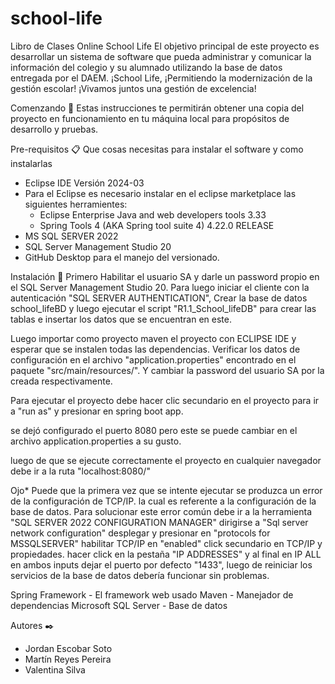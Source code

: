 # school-life
Libro de Clases Online School Life
El objetivo principal de este proyecto es desarrollar un sistema de software que pueda administrar y comunicar la información del colegio y su alumnado utilizando la base de datos entregada por el DAEM. ¡School Life, ¡Permitiendo la modernización de la gestión escolar! ¡Vivamos juntos una gestión de excelencia!

Comenzando 🚀
Estas instrucciones te permitirán obtener una copia del proyecto en funcionamiento en tu máquina local para propósitos de desarrollo y pruebas.

Pre-requisitos 📋
Que cosas necesitas para instalar el software y como instalarlas

- Eclipse IDE Versión 2024-03
- Para el Eclipse es necesario instalar en el eclipse marketplace las siguientes herramientes:
  -  Eclipse Enterprise Java and web developers tools 3.33
  -  Spring Tools 4 (AKA Spring tool suite 4) 4.22.0 RELEASE
- MS SQL SERVER 2022 
- SQL Server Management Studio 20
- GitHub Desktop para el manejo del versionado.

Instalación 🔧
Primero Habilitar el usuario SA y darle un password propio en el SQL Server Management Studio 20. Para luego iniciar el cliente con la autenticación "SQL SERVER AUTHENTICATION",
Crear la base de datos school_lifeBD y luego ejecutar el script "R1.1_School_lifeDB" para crear las tablas e insertar los datos que se encuentran en este.

Luego importar como proyecto maven el proyecto con ECLIPSE IDE y esperar que se instalen todas las dependencias.
Verificar los datos de configuración en el archivo "application.properties" encontrado en el paquete "src/main/resources/". Y cambiar la password del usuario SA por la creada respectivamente.

Para ejecutar el proyecto debe hacer clic secundario en el proyecto para ir a "run as" y presionar en spring boot app.

se dejó configurado el puerto 8080 pero este se puede cambiar en el archivo application.properties a su gusto.

luego de que se ejecute correctamente el proyecto en cualquier navegador debe ir a la ruta "localhost:8080/"

Ojo* 
  Puede que la primera vez que se intente ejecutar se produzca un error de la configuración de TCP/IP. la cual es referente a la configuración de la base de datos.
Para solucionar este error común debe ir a la herramienta "SQL SERVER 2022 CONFIGURATION MANAGER" dirigirse a "Sql server network configuration" desplegar y presionar en "protocols for MSSQLSERVER" habilitar TCP/IP en "enabled" click secundario en TCP/IP y propiedades.
hacer click en la pestaña "IP ADDRESSES" y al final en IP ALL en ambos inputs dejar el puerto por defecto "1433", luego de reiniciar los servicios de la base de datos debería funcionar sin problemas.


Spring Framework - El framework web usado
Maven - Manejador de dependencias
Microsoft SQL Server - Base de datos

Autores ✒️
- Jordan Escobar Soto
- Martín Reyes Pereira
- Valentina Silva



